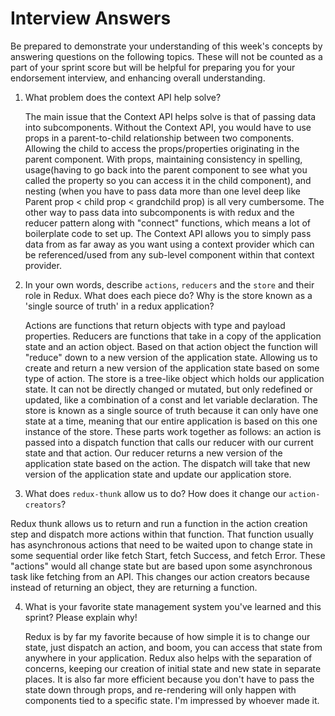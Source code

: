 # Interview Answers

Be prepared to demonstrate your understanding of this week's concepts by answering questions on the following topics. These will not be counted as a part of your sprint score but will be helpful for preparing you for your endorsement interview, and enhancing overall understanding.

1. What problem does the context API help solve?

   The main issue that the Context API helps solve is that of passing data into subcomponents. Without the Context API, you would have to use props in a parent-to-child relationship between two components. Allowing the child to access the props/properties originating in the parent component. With props, maintaining consistency in spelling, usage(having to go back into the parent component to see what you called the property so you can access it in the child component), and nesting (when you have to pass data more than one level deep like Parent prop < child prop < grandchild prop) is all very cumbersome. The other way to pass data into subcomponents is with redux and the reducer pattern along with "connect" functions, which means a lot of boilerplate code to set up. The Context API allows you to simply pass data from as far away as you want using a context provider which can be referenced/used from any sub-level component within that context provider.

2. In your own words, describe `actions`, `reducers` and the `store` and their role in Redux. What does each piece do? Why is the store known as a 'single source of truth' in a redux application?

   Actions are functions that return objects with type and payload properties. Reducers are functions that take in a copy of the application state and an action object. Based on that action object the function will "reduce" down to a new version of the application state. Allowing us to create and return a new version of the application state based on some type of action. The store is a tree-like object which holds our application state. It can not be directly changed or mutated, but only redefined or updated, like a combination of a const and let variable declaration. The store is known as a single source of truth because it can only have one state at a time, meaning that our entire application is based on this one instance of the store. These parts work together as follows: an action is passed into a dispatch function that calls our reducer with our current state and that action. Our reducer returns a new version of the application state based on the action. The dispatch will take that new version of the application state and update our application store.

3. What does `redux-thunk` allow us to do? How does it change our `action-creators`?

Redux thunk allows us to return and run a function in the action creation step and dispatch more actions within that function. That function usually has asynchronous actions that need to be waited upon to change state in some sequential order like fetch Start, fetch Success, and fetch Error. These "actions" would all change state but are based upon some asynchronous task like fetching from an API. This changes our action creators because instead of returning an object, they are returning a function.

4. What is your favorite state management system you've learned and this sprint? Please explain why!

   Redux is by far my favorite because of how simple it is to change our state, just dispatch an action, and boom, you can access that state from anywhere in your application. Redux also helps with the separation of concerns, keeping our creation of initial state and new state in separate places. It is also far more efficient because you don't have to pass the state down through props, and re-rendering will only happen with components tied to a specific state. I'm impressed by whoever made it.
